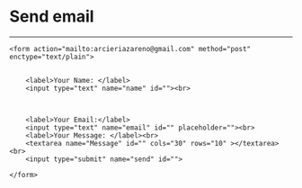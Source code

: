 <!DOCTYPE html>
<html lang="en">
<head>
    <meta charset="UTF-8">
    <meta http-equiv="X-UA-Compatible" content="IE=edge">
    <meta name="viewport" content="width=device-width, initial-scale=1.0">
    <title>Nakabook - Send email</title>

</head>

<body>
    <h1>Send email</h1>
    <hr noshade="0" size="3" color="black">
    
    <form action="mailto:arcieriazareno@gmail.com" method="post" enctype="text/plain">
        
                
        <label>Your Name: </label>
        <input type="text" name="name" id=""><br>
                
            
            
        <label>Your Email:</label>
        <input type="text" name="email" id="" placeholder=""><br>
        <label>Your Message: </label><br>
        <textarea name="Message" id="" cols="30" rows="10" ></textarea><br>
        <input type="submit" name="send" id="">
            
    </form>
            
        
    

    
    
  
    


</body>

</html>

